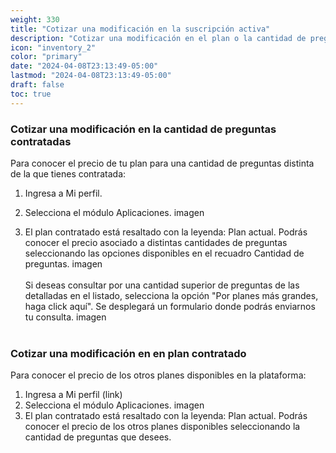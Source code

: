 ```yaml
---
weight: 330
title: "Cotizar una modificación en la suscripción activa"
description: "Cotizar una modificación en el plan o la cantidad de preguntas contratadas"
icon: "inventory_2"
color: "primary"
date: "2024-04-08T23:13:49-05:00"
lastmod: "2024-04-08T23:13:49-05:00"
draft: false
toc: true
---
```

### Cotizar una modificación en la cantidad de preguntas contratadas

Para conocer el precio de tu plan para una cantidad de preguntas distinta de la que tienes contratada:
1. Ingresa a Mi perfil.

2. Selecciona el módulo Aplicaciones.
imagen
3. El plan contratado está resaltado con la leyenda: Plan actual. Podrás conocer el precio asociado a distintas cantidades de preguntas seleccionando las opciones disponibles en el recuadro Cantidad de preguntas.
imagen
<br></br>
Si deseas consultar por una cantidad superior de preguntas de las detalladas en el listado, selecciona la opción "Por planes más grandes, haga click aquí". Se desplegará un formulario donde podrás enviarnos tu consulta. 
imagen
<br></br>

### Cotizar una modificación en en plan contratado

Para conocer el precio de los otros planes disponibles en la plataforma:
1. Ingresa a Mi perfil (link)
2. Selecciona el módulo Aplicaciones.
imagen
3. El plan contratado está resaltado con la leyenda: Plan actual. Podrás conocer el precio de los otros planes disponibles seleccionando la cantidad de preguntas que desees.
 